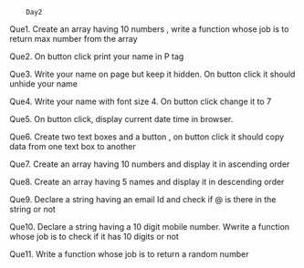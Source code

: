		Day2
Que1.
Create an array having 10 numbers , write a function whose  job is to return max number from the array


Que2.
On button click print your name in P tag


Que3.
Write your name on page but keep it hidden. On button click it should unhide your name


Que4.
Write your name with font size 4. On button click change it to 7


Que5.
On button click, display current date time in browser.


Que6.
Create two text boxes and a button , on button click it should copy data from one text box to another


Que7.
Create an array having 10 numbers and display it in ascending order


Que8. 
Create an array having 5 names and display it in descending order


Que9.
Declare a string   having an email Id and check if @ is there in the string or not


Que10.
Declare a string having a 10 digit mobile number. Wwrite a function whose  job is to check if it has 10 digits or not


Que11. 
Write a function whose  job is to return a random number
